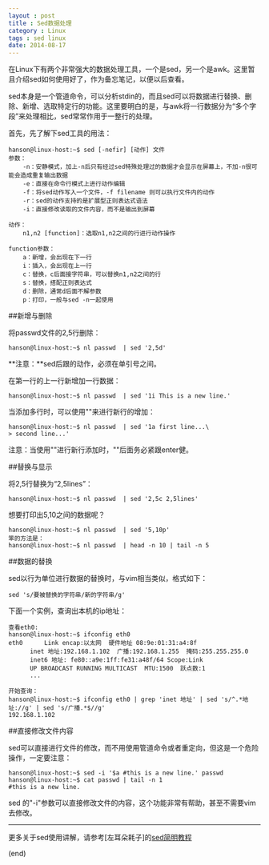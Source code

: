 ```yaml
---
layout : post
title : Sed数据处理
category : Linux
tags : sed linux
date: 2014-08-17
---
```

在Linux下有两个非常强大的数据处理工具，一个是sed，另一个是awk。这里暂且介绍sed如何使用好了，作为备忘笔记，以便以后查看。

sed本身是一个管道命令，可以分析stdin的，而且sed可以将数据进行替换、删除、新增、选取特定行的功能。这里要明白的是，与awk将一行数据分为“多个字段”来处理相比，sed常常作用于一整行的处理。

首先，先了解下sed工具的用法：

	hanson@linux-host:~$ sed [-nefir] [动作] 文件
	参数：
	    -n：安静模式，加上-n后只有经过sed特殊处理过的数据才会显示在屏幕上，不加-n很可能会造成重复输出数据
	    -e：直接在命令行模式上进行动作编辑
	    -f：将sed动作写入一个文件，-f filename 则可以执行文件内的动作
	    -r：sed的动作支持的是扩展型正则表达式语法
	    -i：直接修改读取的文件内容，而不是输出到屏幕

<!--more-->

	动作：
	    n1,n2 [function]：选取n1,n2之间的行进行动作操作
	
	function参数：
	    a：新增，会出现在下一行
	    i：插入，会出现在上一行
	    c：替换，c后面接字符串，可以替换n1,n2之间的行
	    s：替换，搭配正则表达式
	    d：删除，通常d后面不解参数
	    p：打印，一般与sed -n一起使用


##新增与删除

将passwd文件的2,5行删除：

	hanson@linux-host:~$ nl passwd  | sed '2,5d' 

**注意：**sed后跟的动作，必须在单引号之间。

在第一行的上一行新增加一行数据：

	hanson@linux-host:~$ nl passwd  | sed '1i This is a new line.'

当添加多行时，可以使用"\"来进行新行的增加：

	hanson@linux-host:~$ nl passwd  | sed '1a first line...\
	> second line...'

注意：当使用"\"进行新行添加时，"\"后面务必紧跟enter健。

##替换与显示

将2,5行替换为“2,5lines”：
	
	hanson@linux-host:~$ nl passwd  | sed '2,5c 2,5lines'

想要打印出5,10之间的数据呢？

	hanson@linux-host:~$ nl passwd  | sed '5,10p'
	笨的方法是：
	hanson@linux-host:~$ nl passwd  | head -n 10 | tail -n 5


##数据的替换

sed以行为单位进行数据的替换时，与vim相当类似，格式如下：

	sed 's/要被替换的字符串/新的字符串/g'

下面一个实例，查询出本机的ip地址：

	查看eth0:
	hanson@linux-host:~$ ifconfig eth0
	eth0      Link encap:以太网  硬件地址 08:9e:01:31:a4:8f  
		  inet 地址:192.168.1.102  广播:192.168.1.255  掩码:255.255.255.0
		  inet6 地址: fe80::a9e:1ff:fe31:a48f/64 Scope:Link
		  UP BROADCAST RUNNING MULTICAST  MTU:1500  跃点数:1
		  ...
	
	开始查询：
	hanson@linux-host:~$ ifconfig eth0 | grep 'inet 地址' | sed 's/^.*地址://g' | sed 's/广播.*$//g'
	192.168.1.102


##直接修改文件内容

sed可以直接进行文件的修改，而不用使用管道命令或者重定向，但这是一个危险操作，一定要注意：

	
	hanson@linux-host:~$ sed -i '$a #this is a new line.' passwd 
	hanson@linux-host:~$ cat passwd | tail -n 1
	#this is a new line.

sed 的"-i"参数可以直接修改文件的内容，这个功能非常有帮助，甚至不需要vim去修改。

---

更多关于sed使用讲解，请参考[左耳朵耗子]的[sed简明教程](http://coolshell.cn/articles/9104.html)


(end)
